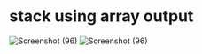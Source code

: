 # stack using array output
![Screenshot (96)](https://user-images.githubusercontent.com/120008198/206905554-98115958-8d67-4a38-bcb4-eeb7a6cc7752.png)
![Screenshot (96)](https://user-images.githubusercontent.com/120008198/206905934-1dee84f1-5e8c-42f5-94c2-f60a13a8bcda.png)
